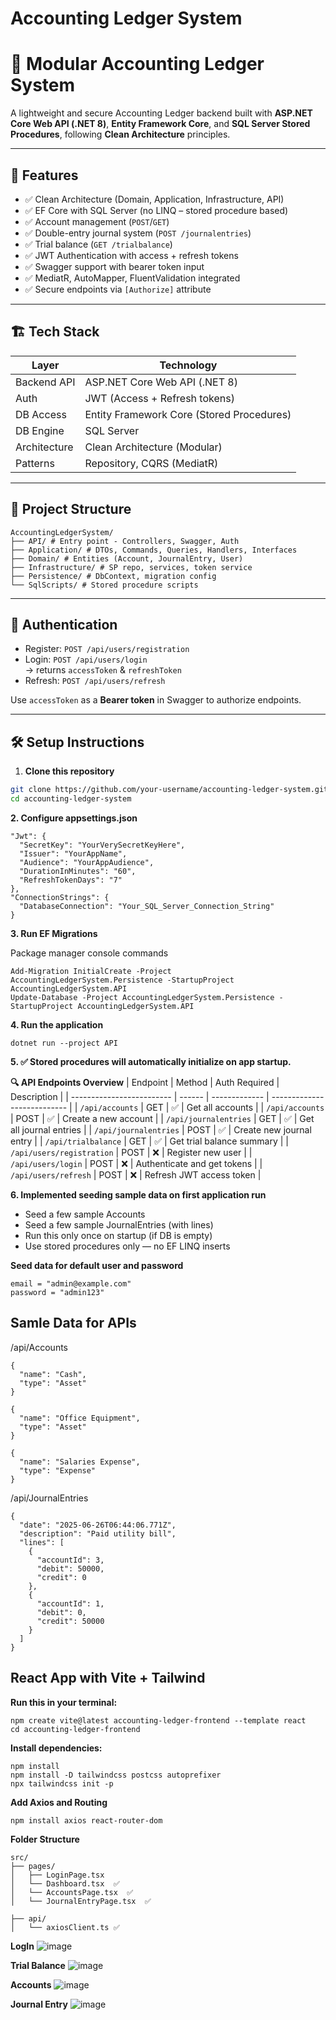 # Accounting Ledger System

# 🧾 Modular Accounting Ledger System

A lightweight and secure Accounting Ledger backend built with **ASP.NET Core Web API (.NET 8)**, **Entity Framework Core**, and **SQL Server Stored Procedures**, following **Clean Architecture** principles.

---

## 🚀 Features

- ✅ Clean Architecture (Domain, Application, Infrastructure, API)
- ✅ EF Core with SQL Server (no LINQ – stored procedure based)
- ✅ Account management (`POST`/`GET`)
- ✅ Double-entry journal system (`POST /journalentries`)
- ✅ Trial balance (`GET /trialbalance`)
- ✅ JWT Authentication with access + refresh tokens
- ✅ Swagger support with bearer token input
- ✅ MediatR, AutoMapper, FluentValidation integrated
- ✅ Secure endpoints via `[Authorize]` attribute

---

## 🏗️ Tech Stack

| Layer        | Technology                               |
|--------------|-------------------------------------------|
| Backend API  | ASP.NET Core Web API (.NET 8)            |
| Auth         | JWT (Access + Refresh tokens)            |
| DB Access    | Entity Framework Core (Stored Procedures)|
| DB Engine    | SQL Server                               |
| Architecture | Clean Architecture (Modular)             |
| Patterns     | Repository, CQRS (MediatR)                |

---

## 📁 Project Structure

```
AccountingLedgerSystem/
├── API/ # Entry point - Controllers, Swagger, Auth
├── Application/ # DTOs, Commands, Queries, Handlers, Interfaces
├── Domain/ # Entities (Account, JournalEntry, User)
├── Infrastructure/ # SP repo, services, token service
├── Persistence/ # DbContext, migration config
└── SqlScripts/ # Stored procedure scripts
```


---

## 🔐 Authentication

- Register: `POST /api/users/registration`
- Login: `POST /api/users/login`  
  → returns `accessToken` & `refreshToken`
- Refresh: `POST /api/users/refresh`

Use `accessToken` as a **Bearer token** in Swagger to authorize endpoints.

---

## 🛠️ Setup Instructions

1. **Clone this repository**

```bash
git clone https://github.com/your-username/accounting-ledger-system.git
cd accounting-ledger-system
```
**2. Configure appsettings.json**
```
"Jwt": {
  "SecretKey": "YourVerySecretKeyHere",
  "Issuer": "YourAppName",
  "Audience": "YourAppAudience",
  "DurationInMinutes": "60",
  "RefreshTokenDays": "7"
},
"ConnectionStrings": {
  "DatabaseConnection": "Your_SQL_Server_Connection_String"
}
```


**3. Run EF Migrations**

Package manager console commands
```
Add-Migration InitialCreate -Project AccountingLedgerSystem.Persistence -StartupProject AccountingLedgerSystem.API
Update-Database -Project AccountingLedgerSystem.Persistence -StartupProject AccountingLedgerSystem.API
```
**4. Run the application**
```
dotnet run --project API
```
**5. ✅ Stored procedures will automatically initialize on app startup.**

**🔍 API Endpoints Overview**
| Endpoint                  | Method | Auth Required | Description                 |
| ------------------------- | ------ | ------------- | --------------------------- |
| `/api/accounts`           | GET    | ✅             | Get all accounts            |
| `/api/accounts`           | POST   | ✅             | Create a new account        |
| `/api/journalentries`     | GET    | ✅             | Get all journal entries     |
| `/api/journalentries`     | POST   | ✅             | Create new journal entry    |
| `/api/trialbalance`       | GET    | ✅             | Get trial balance summary   |
| `/api/users/registration` | POST   | ❌             | Register new user           |
| `/api/users/login`        | POST   | ❌             | Authenticate and get tokens |
| `/api/users/refresh`      | POST   | ❌             | Refresh JWT access token    |

**6. Implemented seeding sample data on first application run**

- Seed a few sample Accounts
- Seed a few sample JournalEntries (with lines)
- Run this only once on startup (if DB is empty)
- Use stored procedures only — no EF LINQ inserts

**Seed data for default user and password**
```
email = "admin@example.com"
password = "admin123"
```


## Samle Data for APIs

/api/Accounts
```
{
  "name": "Cash",
  "type": "Asset"
}
```
```
{
  "name": "Office Equipment",
  "type": "Asset"
}
```
```
{
  "name": "Salaries Expense",
  "type": "Expense"
}
```

/api/JournalEntries
```
{
  "date": "2025-06-26T06:44:06.771Z",
  "description": "Paid utility bill",
  "lines": [
    {
      "accountId": 3,  
      "debit": 50000,
      "credit": 0
    },
    {
      "accountId": 1, 
      "debit": 0,
      "credit": 50000
    }
  ]
}
```

## React App with Vite + Tailwind

**Run this in your terminal:**
```
npm create vite@latest accounting-ledger-frontend --template react
cd accounting-ledger-frontend
```
**Install dependencies:**
```
npm install
npm install -D tailwindcss postcss autoprefixer
npx tailwindcss init -p
```
**Add Axios and Routing**
```
npm install axios react-router-dom
```
**Folder Structure**
```
src/
├── pages/
│   ├── LoginPage.tsx
│   └── Dashboard.tsx  ✅
│   └── AccountsPage.tsx  ✅
│   └── JournalEntryPage.tsx  ✅

├── api/
│   └── axiosClient.ts ✅
```
**LogIn**
![image](https://github.com/user-attachments/assets/5ca67088-546d-43d1-a3b3-1c753bc8e379)

**Trial Balance**
![image](https://github.com/user-attachments/assets/6fe42401-d693-46dc-86ec-cd0acba880ca)

**Accounts**
![image](https://github.com/user-attachments/assets/9a275101-83e1-4048-a8da-96b2a6dca019)

**Journal Entry**
![image](https://github.com/user-attachments/assets/a2cbb550-1c35-4784-991c-a0b26ae3d3cd)




